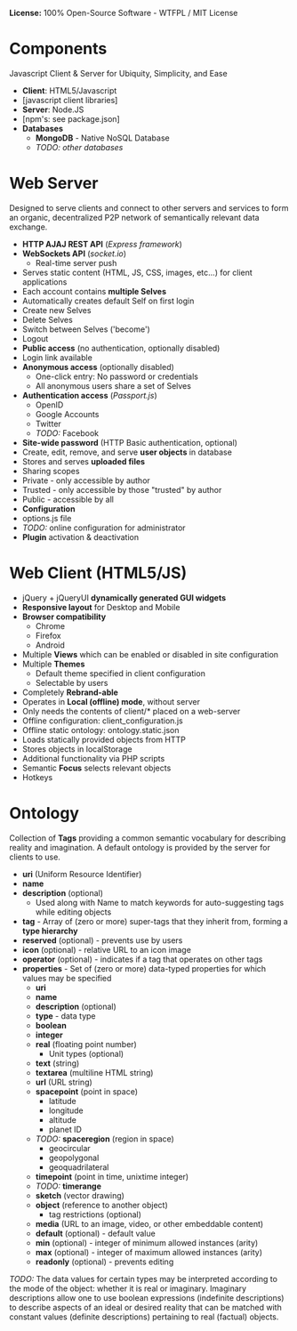 
**License:** 100% Open-Source Software - WTFPL / MIT License

# Components
Javascript Client & Server for Ubiquity, Simplicity, and Ease
* **Client**: HTML5/Javascript
 * [javascript client libraries]
* **Server**: Node.JS
 * [npm's: see package.json]
 * **Databases**
   * **MongoDB** - Native NoSQL Database
   * _TODO: other databases_
    
# Web Server
Designed to serve clients and connect to other servers and services to form an organic, decentralized P2P network of semantically relevant data exchange.
 * **HTTP AJAJ REST API** (_Express framework_)
 * **WebSockets API** (_socket.io_)
   * Real-time server push
 * Serves static content (HTML, JS, CSS, images, etc...) for client applications 
 * Each account contains **multiple Selves**
  * Automatically creates default Self on first login
  * Create new Selves
  * Delete Selves
  * Switch between Selves ('become')
  * Logout
 * **Public access** (no authentication, optionally disabled)
  *  Login link available
 * **Anonymous access** (optionally disabled)
   * One-click entry: No password or credentials
   * All anonymous users share a set of Selves
 * **Authentication access** (_Passport.js_)
   * OpenID
   * Google Accounts
   * Twitter
   * _TODO:_ Facebook
 * **Site-wide password** (HTTP Basic authentication, optional)
 * Create, edit, remove, and serve **user objects** in database
 * Stores and serves **uploaded files**
 * Sharing scopes
  * Private - only accessible by author
  * Trusted - only accessible by those "trusted" by author
  * Public - accessible by all
 * **Configuration**
  * options.js file
  * _TODO:_ online configuration for administrator
 * **Plugin** activation & deactivation

# Web Client (HTML5/JS)
 * jQuery + jQueryUI **dynamically generated GUI widgets**
 * **Responsive layout** for Desktop and Mobile
 * **Browser compatibility**
   * Chrome
   * Firefox
   * Android
 * Multiple **Views** which can be enabled or disabled in site configuration
 * Multiple **Themes**
   * Default theme specified in client configuration
   * Selectable by users
 * Completely **Rebrand-able**
 * Operates in **Local (offline) mode**, without server
  * Only needs the contents of client/* placed on a web-server
  * Offline configuration: client_configuration.js
  * Offline static ontology: ontology.static.json
  * Loads statically provided objects from HTTP
  * Stores objects in localStorage
  * Additional functionality via PHP scripts
 * Semantic **Focus** selects relevant objects
 * Hotkeys

# Ontology
Collection of **Tags** providing a common semantic vocabulary for describing reality and imagination.  A default ontology is provided by the server for clients to use.

 * **uri** (Uniform Resource Identifier)
 * **name**
 * **description** (optional)
   * Used along with Name to match keywords for auto-suggesting tags while editing objects
 * **tag** - Array of (zero or more) super-tags that they inherit from, forming a **type hierarchy**
 * **reserved** (optional) - prevents use by users
 * **icon** (optional) - relative URL to an icon image                         
 * **operator** (optional) - indicates if a tag that operates on other tags
 * **properties** - Set of (zero or more) data-typed properties for which values may be specified
   * **uri**
   * **name**
   * **description** (optional)
   * **type** - data type
    * **boolean**
    * **integer**
    * **real** (floating point number)
        * Unit types (optional)
    * **text** (string)
    * **textarea** (multiline HTML string)
    * **url** (URL string)
    * **spacepoint** (point in space)
        * latitude
        * longitude
        * altitude
        * planet ID
    * _TODO:_  **spaceregion** (region in space)
        * geocircular
        * geopolygonal
        * geoquadrilateral      
    * **timepoint** (point in time, unixtime integer)
    * _TODO:_ **timerange**
    * **sketch** (vector drawing)
    * **object** (reference to another object)
        * tag restrictions (optional)
    * **media** (URL to an image, video, or other embeddable content) 
   * **default** (optional) - default value
   * **min** (optional) - integer of minimum allowed instances (arity)
   * **max** (optional) - integer of maximum allowed instances (arity)
   * **readonly** (optional) - prevents editing

_TODO:_ The data values for certain types may be interpreted according to the mode of the object: whether it is real or imaginary.  Imaginary descriptions allow one to use boolean expressions (indefinite descriptions) to describe aspects of an ideal or desired reality that can be matched with constant values (definite descriptions) pertaining to real (factual) objects.